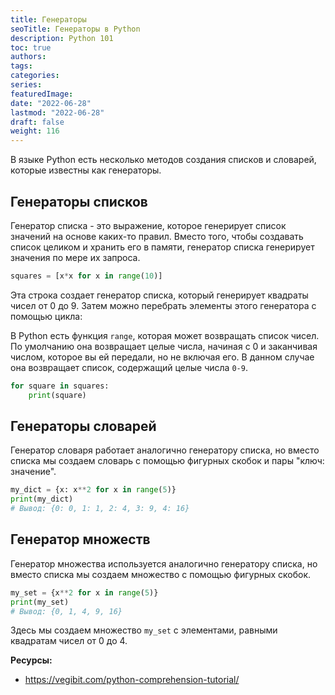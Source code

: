 ```yaml
---
title: Генераторы
seoTitle: Генераторы в Python
description: Python 101
toc: true
authors:
tags:
categories:
series:
featuredImage:
date: "2022-06-28"
lastmod: "2022-06-28"
draft: false
weight: 116
---
```


В языке Python есть несколько методов создания списков и словарей, которые известны как генераторы.

## Генераторы списков

Генератор списка - это выражение, которое генерирует список значений на основе каких-то правил. Вместо того, чтобы создавать список целиком и хранить его в памяти, генератор списка генерирует значения по мере их запроса.

```python
squares = [x*x for x in range(10)]
```

Эта строка создает генератор списка, который генерирует квадраты чисел от 0 до 9. Затем можно перебрать элементы этого генератора с помощью цикла:

В Python есть функция `range`, которая может возвращать список чисел. По умолчанию она возвращает целые числа, начиная с 0 и заканчивая числом, которое вы ей передали, но не включая его. В данном случае она возвращает список, содержащий целые числа `0-9`.

```python
for square in squares:
    print(square)
```

## Генераторы словарей

Генератор словаря работает аналогично генератору списка, но вместо списка мы создаем словарь с помощью фигурных скобок и пары "ключ: значение".

```python
my_dict = {x: x**2 for x in range(5)}
print(my_dict)
# Вывод: {0: 0, 1: 1, 2: 4, 3: 9, 4: 16}
```

## Генератор множеств

Генератор множества используется аналогично генератору списка, но вместо списка мы создаем множество с помощью фигурных скобок.

```python
my_set = {x**2 for x in range(5)}
print(my_set)
# Вывод: {0, 1, 4, 9, 16}
```

Здесь мы создаем множество `my_set` с элементами, равными квадратам чисел от 0 до 4.

**Ресурсы:**

- <https://vegibit.com/python-comprehension-tutorial/>
